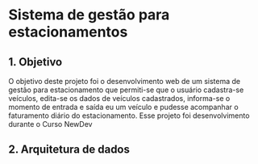 # Sistema de gestão para estacionamentos

## 1. Objetivo

O objetivo deste projeto foi o desenvolvimento web de um sistema de gestão para estacionamento que permiti-se que o usuário cadastra-se veículos, edita-se os dados de veículos cadastrados, informa-se o momento de entrada e saída eu um veículo e pudesse acompanhar o faturamento diário do estacionamento.
Esse projeto foi desenvolvimento durante o Curso NewDev

## 2. Arquitetura de dados

